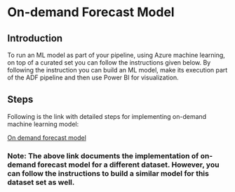 # On-demand Forecast Model

## Introduction


To run an ML model as part of your pipeline, using Azure machine learning, on top of a curated set you can follow the instructions given below. By following the instruction you can build an ML model, make its execution part of the ADF pipeline and then use Power BI for visualization. 

## Steps

Following is the link with detailed steps for implementing on-demand machine learning model:

[On demand forecast model](../../newyork-times/on-demand-forecast-model/Readme.md)


### Note: The above link documents the implementation of on-demand forecast model for a different dataset. However, you can follow the instructions to build a similar model for this dataset set as well. 
